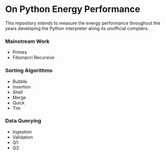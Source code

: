 # On Python Energy Performance
This repository intends to measure the energy performance throughout the years developing the Python interpreter along its unofficial compilers.

### Mainstream Work
- Primes
- Fibonacci Recursive

### Sorting Algorithms
- Bubble
- Insertion
- Shell
- Merge
- Quick
- Tim

### Data Querying
- Ingestion
- Validation
- Q1:
- Q2:
